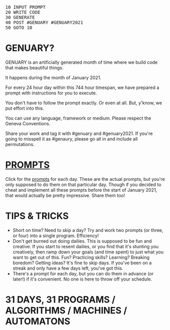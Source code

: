 <pre>
10 INPUT PROMPT
20 WRITE CODE
30 GENERATE
40 POST #GENUARY #GENUARY2021
50 GOTO 10<span class="cursor"></span>
</pre>

# GENUARY?

GENUARY is an artificially generated month of time where we build code that makes beautiful things.

It happens during the month of January 2021.

For every 24 hour day within this 744 hour timespan, we have prepared a prompt with instructions for you to execute.

You don't have to follow the prompt exactly. Or even at all. But, y'know, we put effort into this.

You can use any language, framework or medium. Please respect the Geneva Conventions.

Share your work and tag it with #genuary and #genuary2021. If you're going to misspell it as #genaury, please go all in and include all permutations.

# [PROMPTS](prompts)

Click for the [prompts](prompts) for each day. These are the actual prompts, but you're only supposed to do them on that particular day. Though if you decided to cheat and implement all these prompts before the start of January 2021, that would actually be pretty impressive. Share them too!

# TIPS & TRICKS

* Short on time? Need to skip a day? Try and work two prompts (or three, or four) into a single program. Efficiency!
* Don't get burned out doing dailies. This is supposed to be fun and creative. If you start to resent dailies, or you find that it's stunting you creatively, then ramp down your goals (and time spent) to just what you want to get out of this. Fun? Practicing skills? Learning? Breaking boredom? Getting ideas? It's fine to skip days. If you've been on a streak and only have a few days left, you've got this.
* There's a prompt for each day, but you can do them in advance (or later!) if it's convenient. No one is here to throw off your schedule.

# 31 DAYS, 31 PROGRAMS / ALGORITHMS / MACHINES / AUTOMATONS
